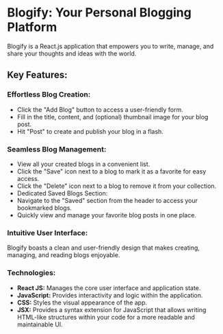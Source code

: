 # Blogify: Your Personal Blogging Platform

Blogify is a React.js application that empowers you to write, manage, and share your thoughts and ideas with the world.

## Key Features:

### Effortless Blog Creation:

* Click the "Add Blog" button to access a user-friendly form.
* Fill in the title, content, and (optional) thumbnail image for your blog post.
* Hit "Post" to create and publish your blog in a flash.

### Seamless Blog Management:

* View all your created blogs in a convenient list.
* Click the "Save" icon next to a blog to mark it as a favorite for easy access.
* Click the "Delete" icon next to a blog to remove it from your collection.
* Dedicated Saved Blogs Section:
* Navigate to the "Saved" section from the header to access your bookmarked blogs.
* Quickly view and manage your favorite blog posts in one place.

### Intuitive User Interface:

Blogify boasts a clean and user-friendly design that makes creating, managing, and reading blogs enjoyable.

### Technologies:

* **React JS:** Manages the core user interface and application state.
* **JavaScript:** Provides interactivity and logic within the application.
* **CSS:** Styles the visual appearance of the app.
* **JSX:** Provides a syntax extension for JavaScript that allows writing HTML-like structures within your code for a more readable and maintainable UI.
